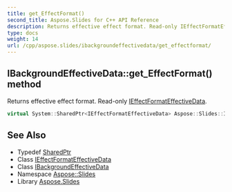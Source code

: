 ```yaml
---
title: get_EffectFormat()
second_title: Aspose.Slides for C++ API Reference
description: Returns effective effect format. Read-only IEffectFormatEffectiveData.
type: docs
weight: 14
url: /cpp/aspose.slides/ibackgroundeffectivedata/get_effectformat/
---
```

## IBackgroundEffectiveData::get_EffectFormat() method


Returns effective effect format. Read-only [IEffectFormatEffectiveData](../../ieffectformateffectivedata/).

```cpp
virtual System::SharedPtr<IEffectFormatEffectiveData> Aspose::Slides::IBackgroundEffectiveData::get_EffectFormat()=0
```

## See Also

* Typedef [SharedPtr](../../system/sharedptr/)
* Class [IEffectFormatEffectiveData](../ieffectformateffectivedata/)
* Class [IBackgroundEffectiveData](./)
* Namespace [Aspose::Slides](../)
* Library [Aspose.Slides](../../)